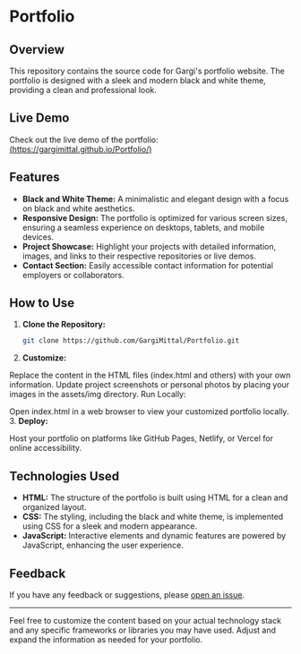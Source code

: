 #  Portfolio


## Overview

This repository contains the source code for Gargi's portfolio website. The portfolio is designed with a sleek and modern black and white theme, providing a clean and professional look.

## Live Demo

Check out the live demo of the portfolio: [(https://gargimittal.github.io/Portfolio/)](https://gargimittal.github.io/Portfolio/)

## Features

- **Black and White Theme:** A minimalistic and elegant design with a focus on black and white aesthetics.
- **Responsive Design:** The portfolio is optimized for various screen sizes, ensuring a seamless experience on desktops, tablets, and mobile devices.
- **Project Showcase:** Highlight your projects with detailed information, images, and links to their respective repositories or live demos.
- **Contact Section:** Easily accessible contact information for potential employers or collaborators.

## How to Use

1. **Clone the Repository:**
   ```bash
   git clone https://github.com/GargiMittal/Portfolio.git
2. **Customize:**

Replace the content in the HTML files (index.html and others) with your own information.
Update project screenshots or personal photos by placing your images in the assets/img directory.
Run Locally:

Open index.html in a web browser to view your customized portfolio locally.
3. **Deploy:**

Host your portfolio on platforms like GitHub Pages, Netlify, or Vercel for online accessibility.
## Technologies Used

- **HTML:** The structure of the portfolio is built using HTML for a clean and organized layout.
- **CSS:** The styling, including the black and white theme, is implemented using CSS for a sleek and modern appearance.
- **JavaScript:** Interactive elements and dynamic features are powered by JavaScript, enhancing the user experience.

## Feedback

If you have any feedback or suggestions, please [open an issue](https://github.com/gargiMittal/Portfolio/issues).

---

Feel free to customize the content based on your actual technology stack and any specific frameworks or libraries you may have used. Adjust and expand the information as needed for your portfolio.





